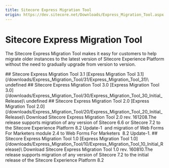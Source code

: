 ```yaml
---
title: Sitecore Express Migration Tool
origin: https://dev.sitecore.net/Downloads/Express_Migration_Tool.aspx
---
```


# Sitecore Express Migration Tool

The Sitecore Express Migration Tool makes it easy for customers to help migrate older instances to the latest version of Sitecore Experience Platform without the need to gradually upgrade from version to version.

<Card variant='outlineRaised' px={0} mb={8}>
<CardHeader>
## Sitecore Express Migration Tool 3.1
</CardHeader>
<CardBody>
[Express Migration Tool 3.1](/downloads/Express_Migration_Tool/31/Express_Migration_Tool_31)\
undefined


</CardBody>          
</Card>
<Card variant='outlineRaised' px={0} mb={8}>
<CardHeader>
## Sitecore Express Migration Tool 3.0
</CardHeader>
<CardBody>
[Express Migration Tool 3.0](/downloads/Express_Migration_Tool/30/Express_Migration_Tool_30_Initial_Release)\
undefined


</CardBody>          
</Card>
<Card variant='outlineRaised' px={0} mb={8}>
<CardHeader>
## Sitecore Express Migration Tool 2.0
</CardHeader>
<CardBody>
[Express Migration Tool 2.0](/downloads/Express_Migration_Tool/20/Express_Migration_Tool_20_Initial_Release)\
Download Sitecore Express Migration Tool 2.0 rev. 161208.The release supports migration of any version of Sitecore 6.6 or Sitecore 7.2 to the Sitecore Experience Platform 8.2 Update-1  and migration of Web Forms For Marketers module 2.4 to Web Forms For Marketers  8.2 Update-1.


</CardBody>          
</Card>
<Card variant='outlineRaised' px={0} mb={8}>
<CardHeader>
## Sitecore Express Migration Tool 1.0
</CardHeader>
<CardBody>
[Express Migration Tool 1.0](/downloads/Express_Migration_Tool/10/Express_Migration_Tool_10_Initial_Release)\
Download Sitecore Express Migration Tool 1.0 rev. 160810.The release supports migration of any version of Sitecore 7.2 to the initial release of the Sitecore Experience Platform 8.2


</CardBody>          
</Card>